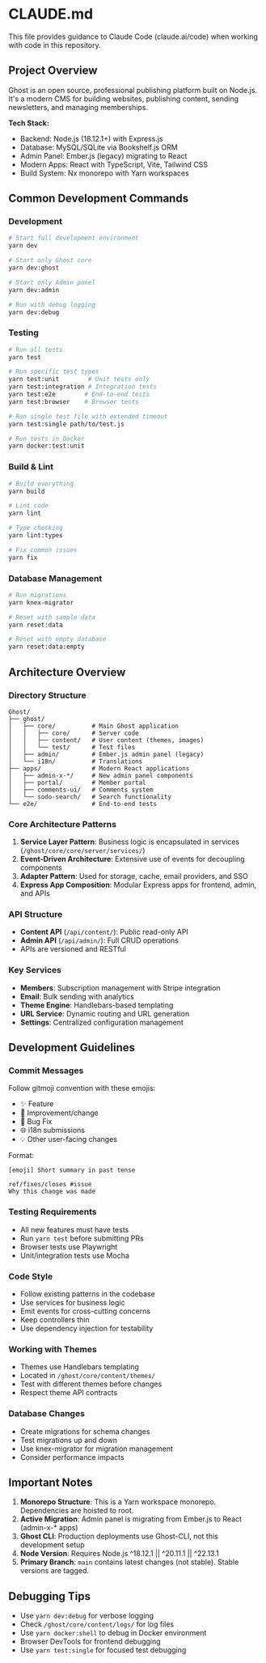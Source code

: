# CLAUDE.md

This file provides guidance to Claude Code (claude.ai/code) when working with code in this repository.

## Project Overview

Ghost is an open source, professional publishing platform built on Node.js. It's a modern CMS for building websites, publishing content, sending newsletters, and managing memberships.

**Tech Stack:**
- Backend: Node.js (18.12.1+) with Express.js
- Database: MySQL/SQLite via Bookshelf.js ORM
- Admin Panel: Ember.js (legacy) migrating to React
- Modern Apps: React with TypeScript, Vite, Tailwind CSS
- Build System: Nx monorepo with Yarn workspaces

## Common Development Commands

### Development
```bash
# Start full development environment
yarn dev

# Start only Ghost core
yarn dev:ghost

# Start only Admin panel
yarn dev:admin

# Run with debug logging
yarn dev:debug
```

### Testing
```bash
# Run all tests
yarn test

# Run specific test types
yarn test:unit        # Unit tests only
yarn test:integration # Integration tests
yarn test:e2e        # End-to-end tests
yarn test:browser    # Browser tests

# Run single test file with extended timeout
yarn test:single path/to/test.js

# Run tests in Docker
yarn docker:test:unit
```

### Build & Lint
```bash
# Build everything
yarn build

# Lint code
yarn lint

# Type checking
yarn lint:types

# Fix common issues
yarn fix
```

### Database Management
```bash
# Run migrations
yarn knex-migrator

# Reset with sample data
yarn reset:data

# Reset with empty database
yarn reset:data:empty
```

## Architecture Overview

### Directory Structure
```
Ghost/
├── ghost/
│   ├── core/          # Main Ghost application
│   │   ├── core/      # Server code
│   │   ├── content/   # User content (themes, images)
│   │   └── test/      # Test files
│   ├── admin/         # Ember.js admin panel (legacy)
│   └── i18n/          # Translations
├── apps/              # Modern React applications
│   ├── admin-x-*/     # New admin panel components
│   ├── portal/        # Member portal
│   ├── comments-ui/   # Comments system
│   └── sodo-search/   # Search functionality
└── e2e/               # End-to-end tests
```

### Core Architecture Patterns

1. **Service Layer Pattern**: Business logic is encapsulated in services (`/ghost/core/core/server/services/`)
2. **Event-Driven Architecture**: Extensive use of events for decoupling components
3. **Adapter Pattern**: Used for storage, cache, email providers, and SSO
4. **Express App Composition**: Modular Express apps for frontend, admin, and APIs

### API Structure
- **Content API** (`/api/content/`): Public read-only API
- **Admin API** (`/api/admin/`): Full CRUD operations
- APIs are versioned and RESTful

### Key Services
- **Members**: Subscription management with Stripe integration
- **Email**: Bulk sending with analytics
- **Theme Engine**: Handlebars-based templating
- **URL Service**: Dynamic routing and URL generation
- **Settings**: Centralized configuration management

## Development Guidelines

### Commit Messages
Follow gitmoji convention with these emojis:
- ✨ Feature
- 🎨 Improvement/change
- 🐛 Bug Fix
- 🌐 i18n submissions
- 💡 Other user-facing changes

Format:
```
[emoji] Short summary in past tense

ref/fixes/closes #issue
Why this change was made
```

### Testing Requirements
- All new features must have tests
- Run `yarn test` before submitting PRs
- Browser tests use Playwright
- Unit/integration tests use Mocha

### Code Style
- Follow existing patterns in the codebase
- Use services for business logic
- Emit events for cross-cutting concerns
- Keep controllers thin
- Use dependency injection for testability

### Working with Themes
- Themes use Handlebars templating
- Located in `/ghost/core/content/themes/`
- Test with different themes before changes
- Respect theme API contracts

### Database Changes
- Create migrations for schema changes
- Test migrations up and down
- Use knex-migrator for migration management
- Consider performance impacts

## Important Notes

1. **Monorepo Structure**: This is a Yarn workspace monorepo. Dependencies are hoisted to root.
2. **Active Migration**: Admin panel is migrating from Ember.js to React (admin-x-* apps)
3. **Ghost CLI**: Production deployments use Ghost-CLI, not this development setup
4. **Node Version**: Requires Node.js ^18.12.1 || ^20.11.1 || ^22.13.1
5. **Primary Branch**: `main` contains latest changes (not stable). Stable versions are tagged.

## Debugging Tips

- Use `yarn dev:debug` for verbose logging
- Check `/ghost/core/content/logs/` for log files
- Use `yarn docker:shell` to debug in Docker environment
- Browser DevTools for frontend debugging
- Use `yarn test:single` for focused test debugging